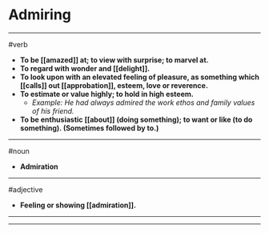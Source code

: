 # Admiring
---
#verb
- **To be [[amazed]] at; to view with surprise; to marvel at.**
- **To regard with wonder and [[delight]].**
- **To look upon with an elevated feeling of pleasure, as something which [[calls]] out [[approbation]], esteem, love or reverence.**
- **To estimate or value highly; to hold in high esteem.**
	- _Example: He had always admired the work ethos and family values of his friend._
- **To be enthusiastic [[about]] (doing something); to want or like (to do something). (Sometimes followed by to.)**
---
#noun
- **Admiration**
---
#adjective
- **Feeling or showing [[admiration]].**
---
---
